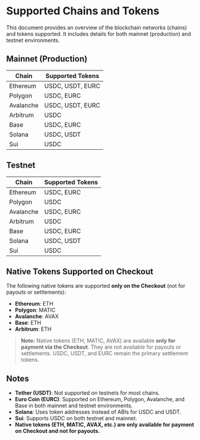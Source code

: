 # Supported Chains and Tokens

This document provides an overview of the blockchain networks (chains) and tokens supported. It includes details for both mainnet (production) and testnet environments.

## Mainnet (Production)

| Chain     | Supported Tokens |
| --------- | ---------------- |
| Ethereum  | USDC, USDT, EURC |
| Polygon   | USDC, EURC       |
| Avalanche | USDC, USDT, EURC |
| Arbitrum  | USDC             |
| Base      | USDC, EURC       |
| Solana    | USDC, USDT       |
| Sui       | USDC             |

## Testnet

| Chain     | Supported Tokens |
| --------- | ---------------- |
| Ethereum  | USDC, EURC       |
| Polygon   | USDC             |
| Avalanche | USDC, EURC       |
| Arbitrum  | USDC             |
| Base      | USDC, EURC       |
| Solana    | USDC, USDT       |
| Sui       | USDC             |

## Native Tokens Supported on Checkout

The following native tokens are supported **only on the Checkout** (not for payouts or settlements):

- **Ethereum**: ETH
- **Polygon**: MATIC
- **Avalanche**: AVAX
- **Base**: ETH
- **Arbitrum**: ETH

> **Note:** Native tokens (ETH, MATIC, AVAX) are available **only for payment via the Checkout**. They are not available for payouts or settlements. USDC, USDT, and EURC remain the primary settlement tokens.

## Notes

- **Tether (USDT)**: Not supported on testnets for most chains.
- **Euro Coin (EURC)**: Supported on Ethereum, Polygon, Avalanche, and Base in both mainnet and testnet environments.
- **Solana**: Uses token addresses instead of ABIs for USDC and USDT.
- **Sui**: Supports USDC on both testnet and mainnet.
- **Native tokens (ETH, MATIC, AVAX, etc.) are only available for payment on Checkout and not for payouts.**
